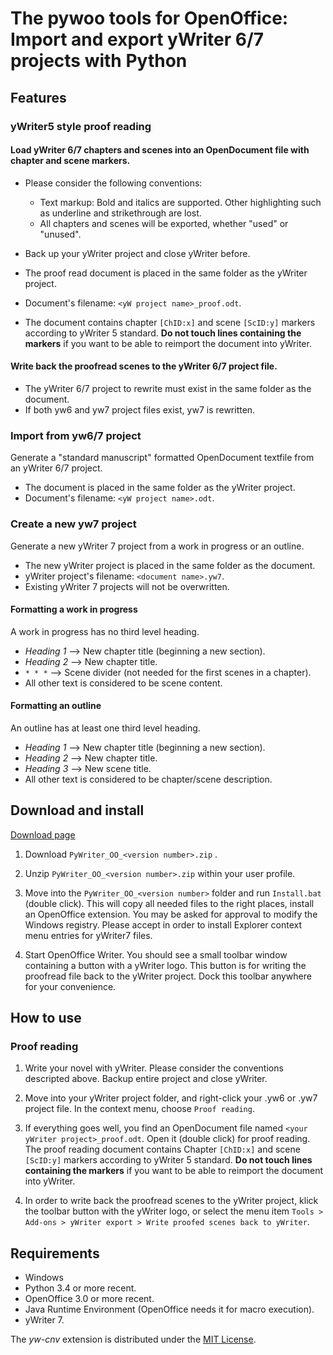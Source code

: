 # The pywoo tools for OpenOffice: Import and export yWriter 6/7 projects with Python

## Features

### yWriter5 style proof reading

#### Load yWriter 6/7 chapters and scenes into an OpenDocument file with chapter and scene markers. 

* Please consider the following conventions:
    * Text markup: Bold and italics are supported. Other highlighting such as underline and strikethrough are lost.
    * All chapters and scenes will be exported, whether "used" or "unused".
    
* Back up your yWriter project and close yWriter before.
* The proof read document is placed in the same folder as the yWriter project.
* Document's filename: `<yW project name>_proof.odt`.
* The document contains chapter `[ChID:x]` and scene `[ScID:y]` markers according to yWriter 5 standard.  __Do not touch lines containing the markers__  if you want to be able to reimport the document into yWriter.

#### Write back the proofread scenes to the yWriter 6/7 project file.

* The yWriter 6/7 project to rewrite must exist in the same folder as the document.
* If both yw6 and yw7 project files exist, yw7 is rewritten. 

### Import from yw6/7 project 

Generate a "standard manuscript" formatted OpenDocument textfile from an yWriter 6/7 project.

* The document is placed in the same folder as the yWriter project.
* Document's filename: `<yW project name>.odt`.


### Create a new yw7 project 

Generate a new yWriter 7 project from a work in progress or an outline.

* The new yWriter project is placed in the same folder as the document.
* yWriter project's filename: `<document name>.yw7`.
* Existing yWriter 7 projects will not be overwritten.


#### Formatting a work in progress

A work in progress has no third level heading.

* _Heading 1_  -->  New chapter title (beginning a new section).
* _Heading 2_  -->  New chapter title.
* `* * *`  -->  Scene divider (not needed for the first scenes in a chapter).
* All other text is considered to be scene content.

#### Formatting an outline

An outline has at least one third level heading.

* _Heading 1_  -->  New chapter title (beginning a new section).
* _Heading 2_  -->  New chapter title.
* _Heading 3_  -->  New scene title.
* All other text is considered to be chapter/scene description.


## Download and install

[Download page](https://github.com/peter88213/pywoo/releases/latest)

1. Download `PyWriter_OO_<version number>.zip` . 

2. Unzip `PyWriter_OO_<version number>.zip` within your user profile.

3. Move into the `PyWriter_OO_<version number>` folder and run `Install.bat` (double click).
   This will copy all needed files to the right places, install an OpenOffice extension.
   You may be asked for approval to modify the Windows registry. Please accept in order to 
   install Explorer context menu entries for yWriter7 files.

4. Start OpenOffice Writer. You should see a small toolbar window containing a button with
   a yWriter logo. This button is for writing the proofread file back to the yWriter project.
   Dock this toolbar anywhere for your convenience. 

## How to use

### Proof reading

1. Write your novel with yWriter. Please consider the conventions descripted above. Backup entire project and close yWriter.

2. Move into your yWriter project folder, and right-click your .yw6 or .yw7 project file. 
   In the context menu, choose `Proof reading`. 
   
3. If everything goes well, you find an OpenDocument file named `<your yWriter project>_proof.odt`.
   Open it (double click) for proof reading. The proof reading document contains Chapter `[ChID:x]`
   and scene `[ScID:y]` markers according to yWriter 5 standard.  __Do not touch lines
   containing the markers__  if you want to be able to reimport the document into yWriter. 

4. In order to write back the proofread scenes to the yWriter project, klick the toolbar button
   with the yWriter logo, or select the menu item 
   `Tools > Add-ons > yWriter export > Write proofed scenes back to yWriter`.

 
 
## Requirements

* Windows
* Python 3.4 or more recent.
* OpenOffice 3.0 or more recent.
* Java Runtime Environment (OpenOffice needs it for macro execution).
* yWriter 7. 

The  _yw-cnv_  extension is distributed under the [MIT License](http://www.opensource.org/licenses/mit-license.php).
